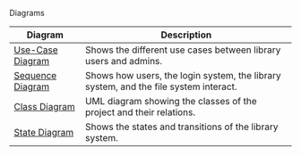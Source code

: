 Diagrams


| Diagram           | Description   |
| -------------     | ------------- |
| [Use-Case Diagram](https://github.com/GSTran/CS151-Library_Management_System/blob/main/Diagrams/usecasediagram.png)  | Shows the different use cases between library users and admins.  |
| [Sequence Diagram](https://github.com/GSTran/CS151-Library_Management_System/blob/main/Diagrams/sequencediagram.png)  | Shows how users, the login system, the library system, and the file system interact.  |
| [Class Diagram](https://github.com/GSTran/CS151-Library_Management_System/blob/main/Diagrams/umldiagram.png) | UML diagram showing the classes of the project and their relations. |
| [State Diagram](https://github.com/GSTran/CS151-Library_Management_System/blob/main/Diagrams/State%20chart.png)|Shows the states and transitions of the library system.|
